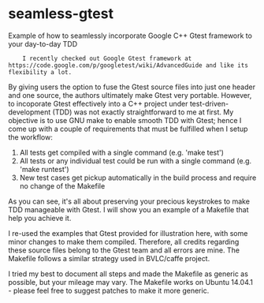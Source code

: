 # seamless-gtest
Example of how to seamlessly incorporate Google C++ Gtest framework to your day-to-day TDD

        I recently checked out Google Gtest framework at https://code.google.com/p/googletest/wiki/AdvancedGuide and like its flexibility a lot.
By giving users the option to fuse the Gtest source files into just one header and one source, the authors ultimately make Gtest very portable.
However, to incoporate Gtest effectively into a C++ project under test-driven-development (TDD) was not exactly straightforward to me at first.
My objective is to use GNU make to enable smooth TDD with Gtest; hence I come up with a couple of requirements that must be fulfilled when I setup the workflow:

   1. All tests get compiled with a single command (e.g. 'make test')
   2. All tests or any individual test could be run with a single command (e.g. 'make runtest')
   3. New test cases get pickup automatically in the build process and require no change of the Makefile

As you can see, it's all about preserving your precious keystrokes to make TDD manageable with Gtest.
I will show you an example of a Makefile that help you achieve it.

I re-used the examples that Gtest provided for illustration here, with some minor changes to make them compiled. Therefore, all credits regarding these source files belong to the Gtest team and all errors are mine. The Makefile follows a similar strategy used in BVLC/caffe project.

I tried my best to document all steps and made the Makefile as generic as possible, but your mileage may vary. The Makefile works on Ubuntu 14.04.1 - please feel free to suggest patches to make it more generic.